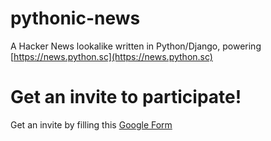 # pythonic-news
A Hacker News lookalike written in Python/Django, powering [https://news.python.sc](https://news.python.sc)

# Get an invite to participate!
Get an invite by filling this [Google Form](https://forms.gle/TJSNLXD8fgyFYUaFA)
